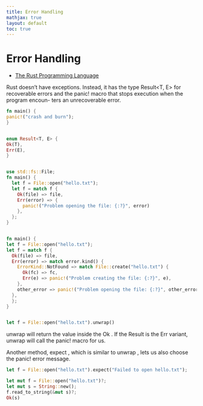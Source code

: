 ```yaml
---
title: Error Handling
mathjax: true
layout: default
toc: true
---
```



# Error Handling

* [The Rust Programming Language](Introduction.html)





Rust
doesn’t have exceptions. Instead, it has the type Result<T, E> for recoverable
errors and the panic! macro that stops execution when the program encoun-
ters an unrecoverable error.

```rust
fn main() {
panic!("crash and burn");
}


enum Result<T, E> {
Ok(T),
Err(E),
}


use std::fs::File;
fn main() {
  let f = File::open("hello.txt");
  let f = match f {
    Ok(file) => file,
    Err(error) => {
      panic!("Problem opening the file: {:?}", error)
    },
  };
}


fn main() {
let f = File::open("hello.txt");
let f = match f {
  Ok(file) => file,
  Err(error) => match error.kind() {
    ErrorKind::NotFound => match File::create("hello.txt") {
      Ok(fc) => fc,
      Err(e) => panic!("Problem creating the file: {:?}", e),
    },
    other_error => panic!("Problem opening the file: {:?}", other_error),
  },
  };
}


let f = File::open("hello.txt").unwrap()
```

unwrap will return the value
inside the Ok . If the Result is the Err variant, unwrap will call the panic! macro
for us.

Another method, expect , which is similar to unwrap , lets us also choose
the panic! error message.


```rust
let f = File::open("hello.txt").expect("Failed to open hello.txt");

let mut f = File::open("hello.txt")?;
let mut s = String::new();
f.read_to_string(&mut s)?;
Ok(s)


```